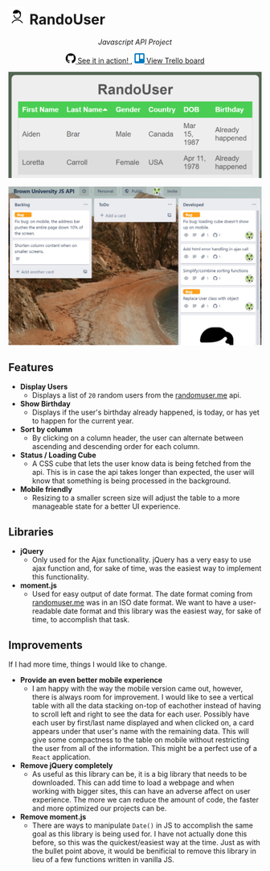 # <img src="./img/favicon.ico" width="35px"> RandoUser

<p align="center"><i>Javascript API Project</i></p>

<p align="center">
  <a href="https://vindennl48.github.io/RandoUser/">
    <img src="./img/github.png" width="20px">
    See it in action!
  </a>, 
  <a href="https://trello.com/b/9g3Db4re/brown-university-js-api">
    <img src="./img/trello.png" width="20px">
    View Trello board
  </a>
</p>

<p align="center">
  <a href="https://vindennl48.github.io/RandoUser/">
    <img src="./img/randouser_screen.png" width="700px">
  </a>
</p>

<p align="center">
  <a href="https://trello.com/b/9g3Db4re/brown-university-js-api">
    <img src="./img/trello_screen_02.png" width="700px">
  </a>
</p>

## Features

- **Display Users**
  - Displays a list of `20` random users from the [randomuser.me](https://randomuser.me) api.
- **Show Birthday**
  - Displays if the user's birthday already happened, is today, or has yet to happen for the current year.
- **Sort by column**
  - By clicking on a column header, the user can alternate between ascending and descending order for each column.
- **Status / Loading Cube**
  - A CSS cube that lets the user know data is being fetched from the api.  This is in case the api takes longer than expected, the user will know that something is being processed in the background.
- **Mobile friendly**
  - Resizing to a smaller screen size will adjust the table to a more manageable state for a better UI experience.
  
## Libraries

- **jQuery**
  - Only used for the Ajax functionality.  jQuery has a very easy to use ajax function and, for sake of time, was the easiest way to implement this functionality.
- **moment.js**
  - Used for easy output of date format.  The date format coming from [randomuser.me](https://randomuser.me) was in an ISO date format.  We want to have a user-readable date format and this library was the easiest way, for sake of time, to accomplish that task.
  
## Improvements

If I had more time, things I would like to change.
- **Provide an even better mobile experience**
  - I am happy with the way the mobile version came out, however, there is always room for improvement.  I would like to see a vertical table with all the data stacking on-top of eachother instead of having to scroll left and right to see the data for each user.  Possibly have each user by first/last name displayed and when clicked on, a card appears under that user's name with the remaining data.  This will give some compactness to the table on mobile without restricting the user from all of the information.  This might be a perfect use of a `React` application.
- **Remove jQuery completely**
  - As useful as this library can be, it is a big library that needs to be downloaded.  This can add time to load a webpage and when working with bigger sites, this can have an adverse affect on user experience.  The more we can reduce the amount of code, the faster and more optimized our projects can be.
- **Remove moment.js**
  - There are ways to manipulate `Date()` in JS to accomplish the same goal as this library is being used for.  I have not actually done this before, so this was the quickest/easiest way at the time.  Just as with the bullet point above, it would be benificial to remove this library in lieu of a few functions written in vanilla JS.

